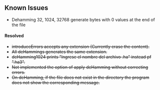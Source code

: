 ## Known Issues
* Dehamming 32, 1024, 32768 generate bytes with 0 values at the end of the file



#### Resolved

* ~~introduceErrors accepts any extension (Currently erase the content).~~
* ~~All deHammings generates the same extension.~~
* ~~deHamming1024 prints "Ingrese el nombre del archivo .ha" instead pf ".ha3".~~
* ~~Not implemented the option of apply deHamming without correcting errors.~~
* ~~On deHamming, if the file does not exist in the directory the program
 does not show the corresponding message.~~